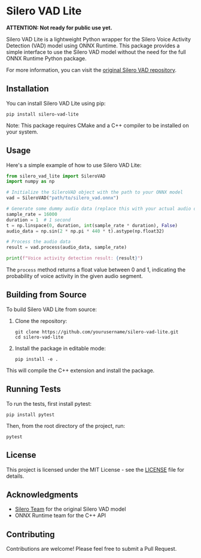 # Silero VAD Lite

**ATTENTION: Not ready for public use yet.**

Silero VAD Lite is a lightweight Python wrapper for the Silero Voice Activity Detection (VAD) model using ONNX Runtime. This package provides a simple interface to use the Silero VAD model without the need for the full ONNX Runtime Python package.

For more information, you can visit the [original Silero VAD repository](https://github.com/snakers4/silero-vad).

## Installation

You can install Silero VAD Lite using pip:

```
pip install silero-vad-lite
```

Note: This package requires CMake and a C++ compiler to be installed on your system.

## Usage

Here's a simple example of how to use Silero VAD Lite:

```python
from silero_vad_lite import SileroVAD
import numpy as np

# Initialize the SileroVAD object with the path to your ONNX model
vad = SileroVAD("path/to/silero_vad.onnx")

# Generate some dummy audio data (replace this with your actual audio data)
sample_rate = 16000
duration = 1  # 1 second
t = np.linspace(0, duration, int(sample_rate * duration), False)
audio_data = np.sin(2 * np.pi * 440 * t).astype(np.float32)

# Process the audio data
result = vad.process(audio_data, sample_rate)

print(f"Voice activity detection result: {result}")
```

The `process` method returns a float value between 0 and 1, indicating the probability of voice activity in the given audio segment.

## Building from Source

To build Silero VAD Lite from source:

1. Clone the repository:
   ```
   git clone https://github.com/yourusername/silero-vad-lite.git
   cd silero-vad-lite
   ```

2. Install the package in editable mode:
   ```
   pip install -e .
   ```

This will compile the C++ extension and install the package.

## Running Tests

To run the tests, first install pytest:

```
pip install pytest
```

Then, from the root directory of the project, run:

```
pytest
```

## License

This project is licensed under the MIT License - see the [LICENSE](LICENSE) file for details.

## Acknowledgments

- [Silero Team](https://github.com/snakers4/silero-vad) for the original Silero VAD model
- ONNX Runtime team for the C++ API

## Contributing

Contributions are welcome! Please feel free to submit a Pull Request.
